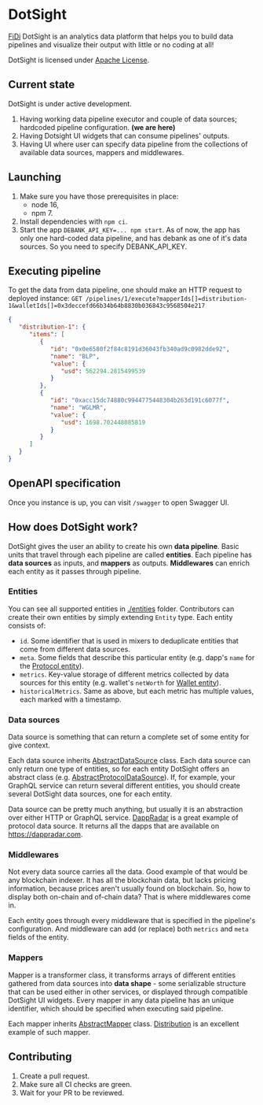 # DotSight
[FiDi](https://fidi.tech) DotSight is an analytics data platform that helps you to build
data pipelines and visualize their output with little or no coding at all!

DotSight is licensed under [Apache License](./NOTICE).

## Current state
DotSight is under active development.

1. Having working data pipeline executor and couple of data sources; hardcoded pipeline configuration. **(we are here)**
2. Having Dotsight UI widgets that can consume pipelines' outputs.
3. Having UI where user can specify data pipeline from the collections of available data sources, mappers and middlewares.

## Launching
1. Make sure you have those prerequisites in place:
    - node 16,
    - npm 7.
2. Install dependencies with ```npm ci```.
3. Start the app ```DEBANK_API_KEY=... npm start```. As of now, the app has only one hard-coded data pipeline, and
has debank as one of it's data sources. So you need to specify DEBANK_API_KEY.

## Executing pipeline
To get the data from data pipeline, one should make an HTTP request to deployed instance: 
```GET /pipelines/1/execute?mapperIds[]=distribution-1&walletIds[]=0x3deccefd66b34b64b8830b036843c9568504e217```
```json
{
   "distribution-1": {
      "items": [
         {
            "id": "0x0e6580f2f84c8191d36043fb340ad9c0982dde92",
            "name": "BLP",
            "value": {
               "usd": 562294.2815499539
            }
         },
         {
            "id": "0xacc15dc74880c9944775448304b263d191c6077f",
            "name": "WGLMR",
            "value": {
               "usd": 1698.702448085819
            }
         }
      ]
   }
}
```

## OpenAPI specification
Once you instance is up, you can visit ```/swagger``` to open Swagger UI. 

## How does DotSight work?
DotSight gives the user an ability to create his own **data pipeline**.
Basic units that travel through each pipeline are called **entities**.
Each pipeline has **data sources** as inputs, and **mappers** as outputs.
**Middlewares** can enrich each entity as it passes through pipeline. 

### Entities 
You can see all supported entities in [./entities](./src/entities) folder.
Contributors can create their own entities by simply extending ```Entity``` type.
Each entity consists of:
- ```id```. Some identifier that is used in mixers to deduplicate entities that come from different data sources.
- ```meta```. Some fields that describe this particular entity (e.g. dapp's ```name``` for the [Protocol entity](./src/entities/protocol.entity.ts)).
- ```metrics```. Key-value storage of different metrics collected by data sources for this entity (e.g. wallet's ```netWorth``` for [Wallet entity](./src/entities/wallet.entity.ts)).
- ```historicalMetrics```. Same as above, but each metric has multiple values, each marked with a timestamp. 

### Data sources
Data source is something that can return a complete set of some entity for give context.

Each data source inherits [AbstractDataSource](./src/data-sources/abstract.data-source.ts) class.
Each data source can only return one type of entities, so for each entity DotSight offers an abstract class (e.g. [AbstractProtocolDataSource](./src/data-sources/abstract.protocol.data-source.ts)).
If, for example, your GraphQL service can return several different entities, you should create several DotSight data sources, one for each entity.

Data source can be pretty much anything, but usually it is an abstraction over either HTTP or GraphQL service.
[DappRadar](./src/data-sources/collection/dapp-radar) is a great example of protocol data source. It returns all the dapps that are available on https://dappradar.com.

### Middlewares
Not every data source carries all the data.
Good example of that would be any blockchain indexer. It has all the blockchain data, but lacks pricing information, because prices aren't usually found on blockchain.
So, how to display both on-chain and of-chain data? That is where middlewares come in.

Each entity goes through every middleware that is specified in the pipeline's configuration. And middleware can add (or replace) both ```metrics``` and ```meta``` fields of the entity.

### Mappers
Mapper is a transformer class, it transforms arrays of different entities gathered from data sources into
**data shape** - some serializable structure that can be used either in other services, or displayed through compatible DotSight UI widgets.
Every mapper in any data pipeline has an unique identifier, which should be specified when executing said pipeline.

Each mapper inherits [AbstractMapper](./src/mappers/abstract.mapper.ts) class.
[Distribution](./src/mappers/collection/distribution/distribution.mapper.ts) is an excellent example of such mapper.

## Contributing
1. Create a pull request.
2. Make sure all CI checks are green.
3. Wait for your PR to be reviewed.
